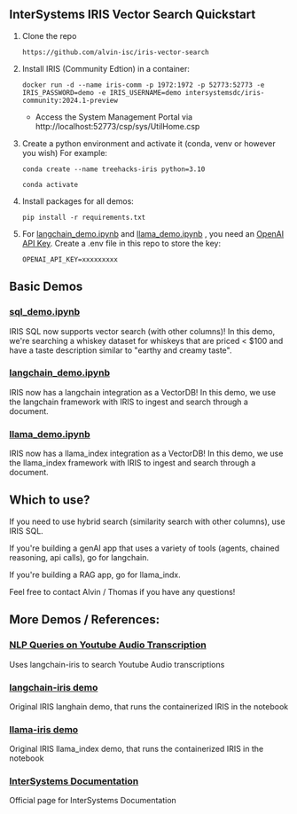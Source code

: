 
## InterSystems IRIS Vector Search Quickstart

1. Clone the repo
    ```
    https://github.com/alvin-isc/iris-vector-search
    ```
   
2. Install IRIS (Community Edtion) in a container:
    ```
    docker run -d --name iris-comm -p 1972:1972 -p 52773:52773 -e IRIS_PASSWORD=demo -e IRIS_USERNAME=demo intersystemsdc/iris-community:2024.1-preview
    ```
    - Access the System Management Portal via http://localhost:52773/csp/sys/UtilHome.csp
3. Create a python environment and activate it (conda, venv or however you wish) For example:
    
    ```
    conda create --name treehacks-iris python=3.10
    ``` 
    ```
    conda activate
    ```

4. Install packages for all demos:
    ```
    pip install -r requirements.txt
    ```

5. For [langchain_demo.ipynb](demo/langchain_demo.ipynb) and [llama_demo.ipynb](demo/llama_demo.ipynb) , you need an [OpenAI API Key](https://platform.openai.com/api-keys). Create a .env file in this repo to store the key:
    ```
    OPENAI_API_KEY=xxxxxxxxx
    ```
    
## Basic Demos

### [sql_demo.ipynb](demo/sql_demo.ipynb)
IRIS SQL now supports vector search (with other columns)! In this demo, we're searching a whiskey dataset for whiskeys that are priced < $100 and have a taste description similar to "earthy and creamy taste".

### [langchain_demo.ipynb](demo/langchain_demo.ipynb)
IRIS now has a langchain integration as a VectorDB! In this demo, we use the langchain framework with IRIS to ingest and search through a document. 

### [llama_demo.ipynb](demo/llama_demo.ipynb)
IRIS now has a llama_index integration as a VectorDB! In this demo, we use the llama_index framework with IRIS to ingest and search through a document. 

## Which to use?
If you need to use hybrid search (similarity search with other columns), use IRIS SQL. 

If you're building a genAI app that uses a variety of tools (agents, chained reasoning, api calls), go for langchain. 

If you're building a RAG app, go for llama_indx.

Feel free to contact Alvin / Thomas if you have any questions!

## More Demos / References:

### [NLP Queries on  Youtube Audio Transcription](https://github.com/jrpereirajr/intersystems-iris-notebooks/blob/main/vector/langchain-iris/nlp_queries_on_youtube_audio_transcription_dataset.ipynb)
Uses langchain-iris to search Youtube Audio transcriptions

### [langchain-iris demo](https://github.com/caretdev/langchain-iris/blob/main/demo.ipynb)
Original IRIS langhain demo, that runs the containerized IRIS in the notebook

### [llama-iris demo](https://github.com/caretdev/llama-iris/blob/main/demo.ipynb)
Original IRIS llama_index demo, that runs the containerized IRIS in the notebook

### [InterSystems Documentation](https://docs.intersystems.com/)
Official page for InterSystems Documentation
